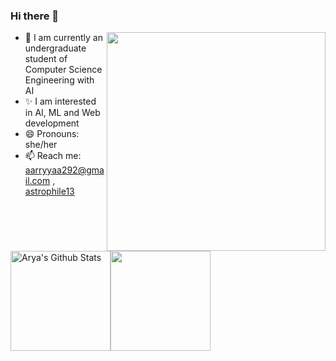 ### Hi there 👋

<img align= "right" src="https://assets.wprock.fr/emoji/joypixels/512/1f469-1f4bb.png" width="350" height="350"/>


- 🔭 I am currently an undergraduate student of Computer Science Engineering with AI
- ✨ I am  interested in AI, ML and Web development 
- 😄 Pronouns: she/her
- 📫 Reach me: aarryyaa292@gmail.com , [astrophile13](https://t.me/astrophile13)



<p align="left"><a><img alt="Arya's Github Stats" src="https://denvercoder1-github-readme-stats.vercel.app/api/?username=arya1302&show_icons=true&count_private=true&theme=react&hide_border=true&bg_color=1F222E&title_color=F85D7F&icon_color=F8D866" height="160px"/></a><a><img src="https://github-readme-stats.vercel.app/api/top-langs/?username=arya1302&layout=compact&theme=react&hide_border=true&bg_color=1F222E&title_color=F85D7F&icon_color=F8D866" height="160px"/></a></p>



<!--
**Arya292/Arya292** is a ✨ _special_ ✨ repository because its `README.md` (this file) appears on your GitHub profile.

Here are some ideas to get you started:

- 🔭 I’m currently working on ...
- 🌱 I’m currently learning ...
- 👯 I’m looking to collaborate on ...
- 🤔 I’m looking for help with ...
- 💬 Ask me about ...
- 📫 How to reach me: ...
- 😄 Pronouns: ...
- ⚡ Fun fact: ...
-->
